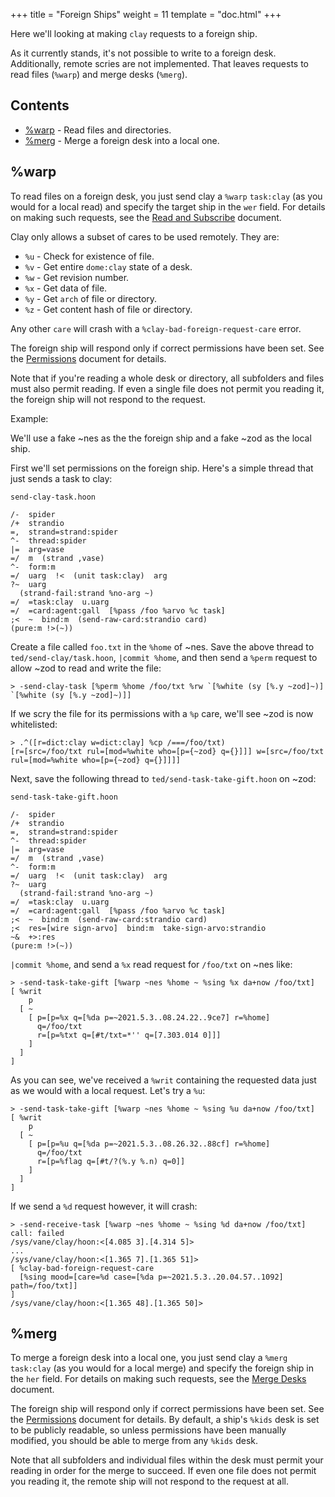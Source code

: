 +++
title = "Foreign Ships"
weight = 11
template = "doc.html"
+++

Here we'll looking at making `clay` requests to a foreign ship.

As it currently stands, it's not possible to write to a foreign desk. Additionally, remote scries are not implemented. That leaves requests to read files (`%warp`) and merge desks (`%merg`).

## Contents

- [%warp](#warp) - Read files and directories.
- [%merg](#merg) - Merge a foreign desk into a local one.

## %warp

To read files on a foreign desk, you just send clay a `%warp` `task:clay` (as you would for a local read) and specify the target ship in the `wer` field. For details on making such requests, see the [Read and Subscribe](@/docs/arvo/clay/read.md) document.

Clay only allows a subset of cares to be used remotely. They are:

- `%u` - Check for existence of file.
- `%v` - Get entire `dome:clay` state of a desk.
- `%w` - Get revision number.
- `%x` - Get data of file.
- `%y` - Get `arch` of file or directory.
- `%z` - Get content hash of file or directory.

Any other `care` will crash with a `%clay-bad-foreign-request-care` error.

The foreign ship will respond only if correct permissions have been set. See the [Permissions](@/docs/arvo/clay/permissions.md) document for details.

Note that if you're reading a whole desk or directory, all subfolders and files must also permit reading. If even a single file does not permit you reading it, the foreign ship will not respond to the request.

Example:

We'll use a fake ~nes as the the foreign ship and a fake ~zod as the local ship.

First we'll set permissions on the foreign ship. Here's a simple thread that just sends a task to clay:

`send-clay-task.hoon`

```hoon
/-  spider 
/+  strandio
=,  strand=strand:spider 
^-  thread:spider 
|=  arg=vase 
=/  m  (strand ,vase) 
^-  form:m
=/  uarg  !<  (unit task:clay)  arg
?~  uarg
  (strand-fail:strand %no-arg ~)
=/  =task:clay  u.uarg
=/  =card:agent:gall  [%pass /foo %arvo %c task]
;<  ~  bind:m  (send-raw-card:strandio card)
(pure:m !>(~))
```

Create a file called `foo.txt` in the `%home` of ~nes. Save the above thread to `ted/send-clay/task.hoon`, `|commit %home`, and then send a `%perm` request to allow ~zod to read and write the file:

```hoon
> -send-clay-task [%perm %home /foo/txt %rw `[%white (sy [%.y ~zod]~)] `[%white (sy [%.y ~zod]~)]]
```

If we scry the file for its permissions with a `%p` care, we'll see ~zod is now whitelisted:

```hoon
> .^([r=dict:clay w=dict:clay] %cp /===/foo/txt)
[r=[src=/foo/txt rul=[mod=%white who=[p={~zod} q={}]]] w=[src=/foo/txt rul=[mod=%white who=[p={~zod} q={}]]]]
```

Next, save the following thread to `ted/send-task-take-gift.hoon` on ~zod:

`send-task-take-gift.hoon`

```hoon
/-  spider
/+  strandio
=,  strand=strand:spider
^-  thread:spider
|=  arg=vase
=/  m  (strand ,vase)
^-  form:m
=/  uarg  !<  (unit task:clay)  arg
?~  uarg
  (strand-fail:strand %no-arg ~)
=/  =task:clay  u.uarg
=/  =card:agent:gall  [%pass /foo %arvo %c task]
;<  ~  bind:m  (send-raw-card:strandio card)
;<  res=[wire sign-arvo]  bind:m  take-sign-arvo:strandio
~&  +>:res
(pure:m !>(~))
```

`|commit %home`, and send a `%x` read request for `/foo/txt` on ~nes like:

```hoon
> -send-task-take-gift [%warp ~nes %home ~ %sing %x da+now /foo/txt]
[ %writ
    p
  [ ~
    [ p=[p=%x q=[%da p=~2021.5.3..08.24.22..9ce7] r=%home]
      q=/foo/txt
      r=[p=%txt q=[#t/txt=*'' q=[7.303.014 0]]]
    ]
  ]
]
```

As you can see, we've received a `%writ` containing the requested data just as we would with a local request. Let's try a `%u`:

```hoon
> -send-task-take-gift [%warp ~nes %home ~ %sing %u da+now /foo/txt]
[ %writ
    p
  [ ~
    [ p=[p=%u q=[%da p=~2021.5.3..08.26.32..88cf] r=%home]
      q=/foo/txt
      r=[p=%flag q=[#t/?(%.y %.n) q=0]]
    ]
  ]
]
```

If we send a `%d` request however, it will crash:

```hoon
> -send-receive-task [%warp ~nes %home ~ %sing %d da+now /foo/txt]
call: failed
/sys/vane/clay/hoon:<[4.085 3].[4.314 5]>
...
/sys/vane/clay/hoon:<[1.365 7].[1.365 51]>
[ %clay-bad-foreign-request-care
  [%sing mood=[care=%d case=[%da p=~2021.5.3..20.04.57..1092] path=/foo/txt]]
]
/sys/vane/clay/hoon:<[1.365 48].[1.365 50]>
```

## %merg

To merge a foreign desk into a local one, you just send clay a `%merg` `task:clay` (as you would for a local merge) and specify the foreign ship in the `her` field. For details on making such requests, see the [Merge Desks](@/docs/arvo/clay/merge.md) document.

The foreign ship will respond only if correct permissions have been set. See the [Permissions](@/docs/arvo/clay/permissions.md) document for details. By default, a ship's `%kids` desk is set to be publicly readable, so unless permissions have been manually modified, you should be able to merge from any `%kids` desk.

Note that all subfolders and individual files within the desk must permit your reading in order for the merge to succeed. If even one file does not permit you reading it, the remote ship will not respond to the request at all.
